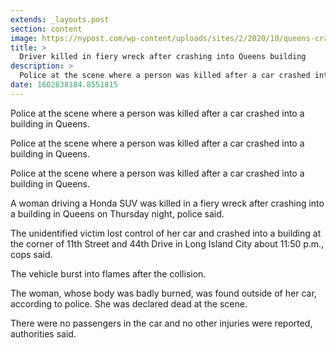 ```yaml
--- 
extends: _layouts.post 
section: content 
image: https://nypost.com/wp-content/uploads/sites/2/2020/10/queens-crash-3.jpg?quality=90&strip=all&w=1200 
title: > 
  Driver killed in fiery wreck after crashing into Queens building 
description: > 
  Police at the scene where a person was killed after a car crashed into a building in Queens.Police at the scene where a person was killed after a car crashed into a building in Queens.Police at the scene where a person was killed after a car crashed into a building in Queens.A woman driving a Honda SUV was killed in a fiery wreck after crashing into a building in Queens on Thursday night, police said.The unidentified victim lost control of her car and crashed into a building at the corner of 11th Street and 44th Drive in Long Island City about 11:50 p.m., cops said. 
date: 1602838184.8551815 
--- 
```

Police at the scene where a person was killed after a car crashed into a building in Queens.

Police at the scene where a person was killed after a car crashed into a building in Queens.

Police at the scene where a person was killed after a car crashed into a building in Queens.

A woman driving a Honda SUV was killed in a fiery wreck after crashing into a building in Queens on Thursday night, police said.

The unidentified victim lost control of her car and crashed into a building at the corner of 11th Street and 44th Drive in Long Island City about 11:50 p.m., cops said.

The vehicle burst into flames after the collision.

The woman, whose body was badly burned, was found outside of her car, according to police. She was declared dead at the scene.

There were no passengers in the car and no other injuries were reported, authorities said.